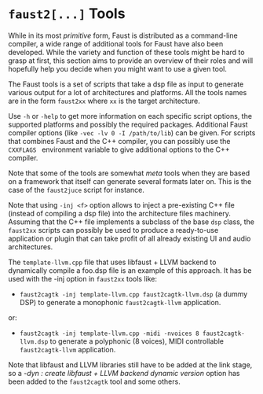 # `faust2[...]` Tools

While in its most *primitive* form, Faust is distributed as a command-line compiler, a wide range of additional tools for Faust have also been developed. While the variety and function of these tools might be hard to grasp at first, this section aims to provide an overview of their roles and will hopefully help you decide when you might want to use a given tool.

The Faust tools is a set of scripts that take a dsp file as input to generate various output for a lot of architectures and platforms. All the tools names are in the form `faust2xx` where `xx` is the target architecture. 

Use `-h` or `-help` to get more information on each specific script options, the supported platforms and possibly the required packages. Additional  Faust compiler options (like `-vec -lv 0 -I /path/to/lib`) can be given. For scripts that combines Faust and the C++ compiler, you can possibly use the  `CXXFLAGS ` environment variable to give additional options to the C++ compiler.

Note that some of the tools are somewhat *meta* tools when they are based on a framework that itself can generate several formats later on. This is the case of the `faust2juce` script for instance.

Note that using `-inj <f>` option allows to inject a pre-existing C++ file (instead of compiling a dsp file) into the architecture files machinery. Assuming that the C++ file implements a subclass of the base `dsp` class, the `faust2xx` scripts can possibly be used to produce a ready-to-use application or plugin that can take profit of all already existing UI and audio architectures. 

The `template-llvm.cpp` file that uses libfaust + LLVM backend to dynamically compile a foo.dsp file is an example of this approach. It has be used with the -inj option in `faust2xx` tools like:
 
 - `faust2cagtk -inj template-llvm.cpp faust2cagtk-llvm.dsp` (a dummy DSP) to generate a monophonic `faust2cagtk-llvm` application.
  
 or:
 
 - `faust2cagtk -inj template-llvm.cpp -midi -nvoices 8 faust2cagtk-llvm.dsp`
 to generate a polyphonic (8 voices), MIDI controllable `faust2cagtk-llvm` application.
 
 Note that libfaust and LLVM libraries still have to be added at the link stage, so a *-dyn : create libfaust + LLVM backend dynamic version* option has been added to the `faust2cagtk` tool and some others.



